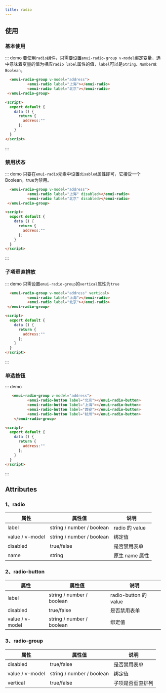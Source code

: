 ```yaml
---
title: radio
---
```


## 使用
### 基本使用
::: demo 要使用`radio`组件，只需要设置`emui-radio-group v-model`绑定变量，选中意味着变量的值为相应`radio label`属性的值，`label`可以是`String、Number或Boolean`。
```html
  <emui-radio-group v-model="address">
          <emui-radio label="上海"></emui-radio>
          <emui-radio label="北京"></emui-radio>
 </emui-radio-group>

<script>
  export default {
    data () {
      return {
        address:""
      };
    }
  }
</script>
```
:::

### 禁用状态 
::: demo 只要在`emui-radio`元素中设置`disabled`属性即可，它接受一个Boolean，true为禁用。
```html
  <emui-radio-group v-model="address">
          <emui-radio label="上海" disabled></emui-radio>
          <emui-radio label="北京" disabled></emui-radio>
 </emui-radio-group>

<script>
  export default {
    data () {
      return {
        address:""
      };
    }
  }
</script>
```
:::

### 子项垂直排放
::: demo  只需设置`emui-radio-group`的`vertical`属性为`true`
```html
  <emui-radio-group v-model="address" vertical>
          <emui-radio label="上海"></emui-radio>
          <emui-radio label="北京"></emui-radio>
 </emui-radio-group>

<script>
  export default {
    data () {
      return {
        address:""
      };
    }
  }
</script>
```
:::


### 单选按钮
::: demo
```html
   <emui-radio-group v-model="address">
          <emui-radio-button label="北京"></emui-radio-button>
          <emui-radio-button label="上海"></emui-radio-button>
          <emui-radio-button label="西安"></emui-radio-button>
          <emui-radio-button label="杭州"></emui-radio-button>
    </emui-radio-group>

<script>
  export default {
    data () {
      return {
        address:""
      };
    }
  }
</script>
```
:::

## Attributes
### 1、radio

| 属性            | 属性值                    | 说明           |
| --------------- | ------------------------- | -------------- |
| label           | string / number / boolean | radio 的 value |
| value / v-model | string / number / boolean | 绑定值         |
| disabled        | true/false                | 是否禁用表单   |
| name            | string                    | 原生 name 属性 |

### 2、radio-button

| 属性            | 属性值                    | 说明                  |
| --------------- | ------------------------- | --------------------- |
| label           | string / number / boolean | radio-button 的 value |
| disabled        | true/false                | 是否禁用表单          |
| value / v-model | string / number / boolean | 绑定值                |

### 3、radio-group

| 属性            | 属性值                    | 说明             |
| --------------- | ------------------------- | ---------------- |
| disabled        | true/false                | 是否禁用表单     |
| value / v-model | string / number / boolean | 绑定值           |
| vertical        | true/false                | 子项是否垂直排列 |

